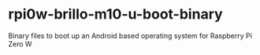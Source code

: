 # rpi0w-brillo-m10-u-boot-binary
Binary files to boot up an Android based operating system for Raspberry Pi Zero W
